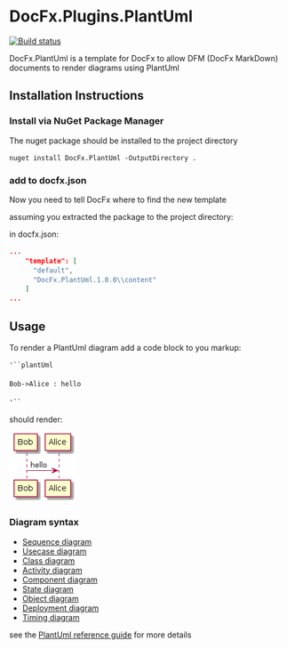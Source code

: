 # DocFx.Plugins.PlantUml

[![Build status](https://ci.appveyor.com/api/projects/status/nop5uo1k4adrhne4?svg=true)](https://ci.appveyor.com/project/KevReed/docfx-plugins-plantuml)


DocFx.PlantUml is a template for DocFx to allow DFM (DocFx MarkDown) documents to render diagrams using PlantUml

## Installation Instructions

### Install via NuGet Package Manager

The nuget package should be installed to the project directory

```command
nuget install DocFx.PlantUml -OutputDirectory .
```

### add to docfx.json

Now you need to tell DocFx where to find the new template

assuming you extracted the package to the project directory:

in docfx.json:

```json
...
    "template": [
      "default",
      "DocFx.PlantUml.1.0.0\\content"
    ]
...
```

## Usage

To render a PlantUml diagram add a code block to you markup:

```markdown
'``plantUml

Bob->Alice : hello

'``
```

should render:

![Bob->Alice : hello](example.png)

### Diagram syntax

* [Sequence diagram](http://plantuml.com/sequence-diagram)
* [Usecase diagram](http://plantuml.com/use-case-diagram)
* [Class diagram](http://plantuml.com/activity-diagram-beta)
* [Activity diagram](http://plantuml.com/activity-diagram-beta)
* [Component diagram](http://plantuml.com/component-diagram)
* [State diagram](http://plantuml.com/state-diagram)
* [Object diagram](http://plantuml.com/object-diagram)
* [Deployment diagram](http://plantuml.com/deployment-diagram)
* [Timing diagram](http://plantuml.com/timing-diagram)

see the [PlantUml reference guide](http://plantuml.com/PlantUML_Language_Reference_Guide.pdf) for more details